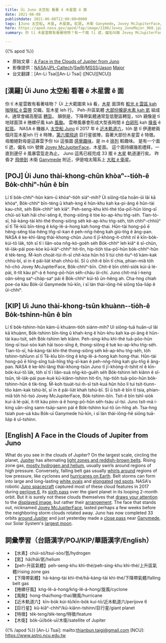 ```yaml
---
title: Ùi Juno 太空船 看著 ê 木星雲 ê 面
date: 2021-06-08
publishdate: 2021-06-08T12:00:00+0800
tags: [Juno 太空船, 木星, 木星面, 紅斑, 木衛 Ganymede, Jovey McJupiterFace, ]
hero: https://apod.nasa.gov/apod/fap/image/2106/Jovey_JunoMajor_960.jpg
summary: 你 tī 木星雲敢有看著啥物？有一个面 tī 遮，偏名叫做 Jovey McJupiterFace，木星面。

---
```


{{% apod %}}

- 原始文章：[A Face in the Clouds of Jupiter from Juno](https://apod.nasa.gov/apod/ap210608.html)
- 影像提供：[NASA](https://www.nasa.gov/)/[JPL-Caltech](https://www.jpl.nasa.gov/)/[SwRI](https://www.swri.org/)/[MSSS](http://www.msss.com/)/[Jason](http://www.theskyscrapers.org/jason-major) [Major](https://lightsinthedark.com/about-me/)
- 台文翻譯：[An-Li Tsai][An-Li Tsai] ([NCU][NCU])

## [漢羅] Ùi Juno 太空船 看著 ê 木星雲 ê 面

你 tī 木星雲敢有看著啥物？
Ùi 上大範圍來 kā 看，[木星][Jupiter] 面頂有 [較光 ê 雲區 kah 咖啡紅 ê 雲帶][light zones and reddish-brown belts] 交織，踅木星 leh 行。
Peh-升區氣體 [大部份攏是水素 kah 氦][mostly hydrogen and helium] 組成 ê，通常會綴高壓區 [轉踅][whirls around]。
顛倒是，下降帶氣體通常踅低壓區轉踅，to̍h 親像是 tī 地球面頂 ê 捲螺仔風 kah [風颱][hurricanes on Earth]。
雲帶風暴會形成大型長時間 ê [白卵形][white ovals] kah [搝長][elongated] ê [紅斑][red spots]。
NASA ê 機器人 [太空船 Juno][Juno spacecraft] tī 2017 年 ê [近木軌道六][perijove 6]，to̍h 是 tī 伊連紲兩個月踅木星leh 行 ê 時陣，[第六擺飛過][sixth pass] 巨行星彼陣，翕著大部份木星雲 ê 特徵。
毋閣絕對毋是這寡雲予你 tùi 這張圖 [感覺趣味][draws your attention]，是 in ê [排列][arrangement] 較趣味。
是有一个面 tī 遮，偏名 to̍h 號做 [Jovey McJupiterFace][Jovey McJupiterFace]，木星面。
這个面持續幾若禮拜，一直到邊仔 ê 風暴雲踅走為止。
Juno 這馬已經完成 33 擺 ê [木星][around Jupiter] 軌道運行矣。
昨昏才 [飛倚到][close pass] 木衛 [Ganymede][Ganymede] 附近，伊是咱太陽系上 [大粒 ê 衛星][largest moon]。


## [POJ] Ùi Juno thài-khong-chûn khòaⁿ--tio̍h-ê Bo̍k-chhiⁿ-hûn ê bīn

Lí tī bo̍k-chhiⁿ-hûn kám-ū khòaⁿ-tio̍h siáⁿ-mih?
Ùi siōng-tōa hoān-ûi lâi kā khòaⁿ, Bo̍k-chhiⁿ bīn-téng ū khah-kng ê hûn-khu kah ka-pi-âng ê hûn-tài kau-chit, se̍h Bo̍k-chhiⁿ leh kiâⁿ.
Peh-seng-khu khì-thé tōa-pō͘-hūn lóng-sī chúi-sò͘ kah hāi cho͘-sêng ê, thong-siông ē tòe ko-ap-khu tńg-se̍h.
Tian-tò-sī, hā-kàng-tài khì-thé thong-siông se̍h kē-ap-khu tńg-se̍h, to̍h chhiⁿ-chhiūⁿ sī tī Tē-kiû bīn-téng ê kńg-lê-á-hong kah hong-thai.
Hûn-tài hong-pō ē hêng-sêng tōa-hêng tn̂g-sî-kan ê peh-nn̄g-hêng kah giú-tn̄g ê âng-pan.
NASA ê ke-khì-lâng thài-khong-chûn Juno tī jī-khòng-it-chhit nî ê kīn-bo̍k-kúi-tō la̍k, to̍h sī tī i liân-sòa nn̄g-kò-goe̍h se̍h Bo̍k-chhiⁿ leh kiâⁿ ê sî-chūn, tē-la̍k-pái poe-kòe kū-kiâⁿ-chhiⁿ hit-tīn, hip-tio̍h tōa-pō͘-hūn bo̍k-chhiⁿ-hûn ê te̍k-teng.
M̄-koh choa̍t-tùi m̄-sī chit-kóa hûn hō͘ lí tùi chit-tiuⁿ-tô͘ kám-kak chhù-bī, sī in ê pâi-lia̍t khah chhù-bī.
Sī ū chi̍t-ê bīn tī chia, phian-miâ to̍h hō-chò Jovey McJupiterFace, Bo̍k-chhiⁿ-bīn.
Chit-ê bīn chhî-sio̍k kúi-ā lé-pài, it-ti̍t kàu piⁿ-á ê hong-pō-hûn se̍h-chàu ûi-chí.
Juno chit-má í-keng oân-sêng saⁿ-cha̍p-saⁿ pái ê Bo̍k-chhiⁿ kúi-tō ūn-hêng ah.
Cha-hng chiah poe-óa kàu Bo̍k-ūi Ganymede hū-kīn, i sī lán thài-iông-hē siōng tōa-lia̍p ê ūi-chhiⁿ.




## [KIP] Uì Juno thài-khong-tsûn khuànn--tio̍h-ê Bo̍k-tshinn-hûn ê bīn

Lí tī bo̍k-tshinn-hûn kám-ū khuànn-tio̍h siánn-mih?
Uì siōng-tuā huān-uî lâi kā khuànn, Bo̍k-tshinn bīn-tíng ū khah-kng ê hûn-khu kah ka-pi-âng ê hûn-tài kau-tsit, se̍h Bo̍k-tshinn leh kiânn.
Peh-sing-khu khì-thé tuā-pōo-hūn lóng-sī tsuí-sòo kah hāi tsoo-sîng ê, thong-siông ē tuè ko-ap-khu tńg-se̍h.
Tian-tò-sī, hā-kàng-tài khì-thé thong-siông se̍h kē-ap-khu tńg-se̍h, to̍h tshinn-tshīunn sī tī Tē-kîu bīn-tíng ê kńg-lê-á-hong kah hong-thai.
Hûn-tài hong-pō ē hîng-sîng tuā-hîng tn̂g-sî-kan ê peh-nn̄g-hîng kah gíu-tn̄g ê âng-pan.
NASA ê ke-khì-lâng thài-khong-tsûn Juno tī jī-khòng-it-tshit nî ê kīn-bo̍k-kuí-tō la̍k, to̍h sī tī i liân-suà nn̄g-kò-gue̍h se̍h Bo̍k-tshinn leh kiânn ê sî-tsūn, tē-la̍k-pái pue-kuè kū-kiânn-tshinn hit-tīn, hip-tio̍h tuā-pōo-hūn bo̍k-tshinn-hûn ê ti̍k-ting.
M̄-koh tsua̍t-tuì m̄-sī tsit-kuá hûn hōo lí tuì tsit-tiunn-tôo kám-kak tshù-bī, sī in ê pâi-lia̍t khah tshù-bī.
Sī ū tsi̍t-ê bīn tī tsia, phian-miâ to̍h hō-tsò Jovey McJupiterFace, Bo̍k-tshinn-bīn.
Tsit-ê bīn tshî-sio̍k kuí-ā lé-pài, it-ti̍t kàu pinn-á ê hong-pō-hûn se̍h-tsàu uî-tsí.
Juno tsit-má í-king uân-sîng sann-tsa̍p-sann pái ê Bo̍k-tshinn kuí-tō ūn-hîng ah.
Tsa-hng tsiah pue-uá kàu Bo̍k-uī Ganymede hū-kīn, i sī lán thài-iông-hē siōng tuā-lia̍p ê uī-tshinn.



## [English] A Face in the Clouds of Jupiter from Juno

What do you see in the clouds of Jupiter?
On the largest scale, circling the planet, [Jupiter][Jupiter] has alternating [light zones and reddish-brown belts][light zones and reddish-brown belts].
Rising zone gas, [mostly hydrogen and helium][mostly hydrogen and helium], usually swirls around regions of high pressure.
Conversely, falling belt gas usually [whirls around][whirls around] regions of low pressure, like cyclones and [hurricanes on Earth][hurricanes on Earth].
Belt storms can form into large and long-lasting [white ovals][white ovals] and [elongated][elongated] [red spots][red spots].
NASA's robotic [Juno spacecraft][Juno spacecraft] captured most of these cloud features in 2017 during [perijove 6][perijove 6], its [sixth pass][sixth pass] over the giant planet in its looping 2-month orbit.
But it is surely not these clouds themselves that [draws your attention][draws your attention] to the [displayed image][displayed image], but rather their [arrangement][arrangement].
The face that stands out, nicknamed [Jovey McJupiterFace][Jovey McJupiterFace], lasted perhaps a few weeks before the neighboring storm clouds rotated away.
Juno has now completed 33 orbits [around Jupiter][around Jupiter] and just yesterday made a [close pass][close pass] near [Ganymede][Ganymede], our Solar System's [largest moon][largest moon].



## 詞彙學習（台語漢字/POJ/KIP/華語漢字/English）

- 【水素】chúi-sò͘/tsuí-sòo/氫/hydrogen
- 【氦】hāi/hāi/氦/helium
- 【peh-升區氣體】peh-seng-khu khì-thé/peh-sing-khu khì-thé/上升區氣體/rising zone gas
- 【下降帶氣體】hā-kàng-tài khì-thé/hā-kàng-tài khì-thé/下降帶氣體/falling belt gas
- 【捲螺仔風】kńg-lê-á-hong/kńg-lê-á-hong/旋風/cyclone
- 【風颱】hong-thai/hong-thai/颶風/hurricane
- 【近木軌道六】kīn-bo̍k kúi-tō/kīn-bo̍k kuí-tō/近木軌道六/perijove 6
- 【巨行星】kū-kiâⁿ-chhiⁿ/kū-kiânn-tshinn/巨行星/giant planet
- 【特徵】te̍k-teng/te̍k-teng/特徵/feature
- 【木衛】bo̍k-ūi/bo̍k-uī/木衛/satellite of Jupiter



{{% /apod %}}
[An-Li Tsai]: mailto:thianbun.taigi@gmail.com
[NCU]: https://www.astro.ncu.edu.tw


[Jupiter]:https://solarsystem.nasa.gov/planets/jupiter/overview/
[light zones and reddish-brown belts]:https://en.wikipedia.org/wiki/Atmosphere_of_Jupiter#Specific_bands
[mostly hydrogen and helium]:https://en.wikipedia.org/wiki/Atmosphere_of_Jupiter#Chemical_composition
[whirls around]:https://apod.nasa.gov/apod/ap001123.html
[hurricanes on Earth]:https://apod.nasa.gov/apod/ap161009.html
[white ovals]:https://en.wikipedia.org/wiki/Atmosphere_of_Jupiter#White_ovals
[elongated]:http://www.sci-news.com/space/juno-brown-barge-cloud-jupiter-06424.html
[red spots]:https://apod.nasa.gov/apod/ap180425.html
[Juno spacecraft]:https://www.missionjuno.swri.edu/spacecraft/
[perijove 6]:https://youtu.be/3kQbTBt418o
[sixth pass]:https://apod.nasa.gov/apod/ap170603.html
[draws your attention]:https://image.shutterstock.com/image-photo/wide-eyed-double-dapple-dachshund-260nw-1057810916.jpg
[displayed image]:https://www.missionjuno.swri.edu/junocam/processing?id=1491
[arrangement]:https://youtu.be/bcrEqIpi6sg
[Jovey McJupiterFace]:https://www.nasa.gov/image-feature/jpl/pia21394/the-face-of-jupiter
[around Jupiter]:https://apod.nasa.gov/apod/ap190205.html
[close pass]:https://www.missionjuno.swri.edu/news/nasas-juno-to-get-a-close-look-at-jupiters-moon-ganymede
[Ganymede]:https://solarsystem.nasa.gov/moons/jupiter-moons/ganymede/in-depth/
[largest moon]:https://www.worldatlas.com/articles/biggest-moons-in-our-solar-system.html
